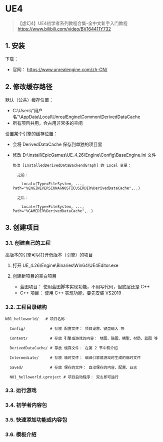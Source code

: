 # UE4

> 【虚幻4】UE4初学者系列教程合集-全中文新手入门教程 https://www.bilibili.com/video/BV164411Y732

## 1. 安装

下载： 

  * 官网： https://www.unrealengine.com/zh-CN/

## 2. 修改缓存路径

默认（公共）缓存位置：

* C:\Users\“用户名”\AppData\Local\UnrealEngine\Common\DerivedDataCache
* 所有项目共用，会占用非常多的空间

设置某个引擎的缓存位置：

* 会将 DerivedDataCache 保存到单独的项目里
* 修改 D:\install\EpicGames\UE_4.26\Engine\Config\BaseEngine.ini 文件

  ```text
  修改 [InstalledDerivedDataBackendGraph] 的 Local 变量：

    之前：

      Local=(Type=FileSystem, ..., Path="%ENGINEVERSIONAGNOSTICUSERDIR%DerivedDataCache",..)
  
    之后：

      Local=(Type=FileSystem, ..., Path="%GAMEDIR%DerivedDataCache",..)
  ```

## 3. 创建项目

### 3.1. 创建自己的工程

高版本的引擎可以打开低版本（引擎）的项目

1. 打开 UE_4.26\Engine\Binaries\Win64\UE4Editor.exe

2. 创建新项目的空白项目

   * 蓝图项目： 使用蓝图脚本实现功能，不用写代码，但底层还是 C++
   * C++ 项目： 使用 C++ 实现功能，要先安装 VS2019

### 3.2. 工程目录结构

```text
N01_helloworld/   # 项目名称

  Config/           # 存放 配置文件： 项目设置、键盘输入 等

  Content/          # 存放 引擎或游戏的内容： 地图、贴图、模型、材质、蓝图 等

  DerivedDataCache/ # 存放 缓存文件： 在第 2 节中有介绍

  Intermediate/     # 存放 临时文件： 编译引擎或游戏时生成的临时文件

  Saved/            # 存放 保存的文件： 自动保存的内容、配置、日志

  N01_helloworld.uproject # 项目启动程序： 双击即可运行
```

### 3.3. 运行游戏

### 3.4. 初学者内容包

### 3.5. 快速添加功能或内容包

### 3.6. 模板介绍